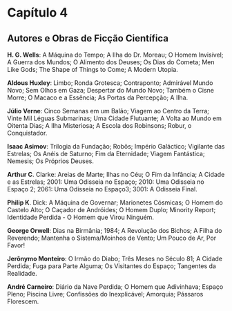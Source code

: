 # Capítulo 4

## Autores e Obras de Ficção Científica

**H. G. Wells**: A Máquina do Tempo; A Ilha do Dr. Moreau; O Homem Invisível; A Guerra dos Mundos; O Alimento dos Deuses; Os Dias do Cometa; Men Like Gods; The Shape of Things to Come; A Modern Utopia.  

**Aldous Huxley**: Limbo; Ronda Grotesca; Contraponto; Admirável Mundo Novo; Sem Olhos em Gaza; Despertar do Mundo Novo; Também o Cisne Morre; O Macaco e a Essência; As Portas da Percepção; A Ilha.

**Júlio Verne**: Cinco Semanas em um Balão; Viagem ao Centro da Terra; Vinte Mil Léguas Submarinas; Uma Cidade Flutuante; A Volta ao Mundo em Oitenta Dias; A Ilha Misteriosa; A Escola dos Robinsons; Robur, o Conquistador.

**Isaac Asimov**: Trilogia da Fundação; Robôs; Império Galáctico; Vigilante das Estrelas; Os Anéis de Saturno; Fim da Eternidade; Viagem Fantástica; Nemesis; Os Próprios Deuses.

**Arthur C**. Clarke: Areias de Marte; Ilhas no Céu; O Fim da Infância; A Cidade e as Estrelas; 2001: Uma Odisseia no Espaço; 2010: Uma Odisseia no Espaço 2; 2061: Uma Odisseia no Espaço3; 3001: A Odisseia Final.

**Philip K**. Dick: A Máquina de Governar; Marionetes Cósmicas; O Homem do Castelo Alto; O Caçador de Andróides; O Homem Duplo; Minority Report; Identidade Perdida - O Homem que Virou Ninguém.

**George Orwell**: Dias na Birmânia; 1984; A Revolução dos Bichos; A Filha do Reverendo; Mantenha o Sistema/Moinhos de Vento; Um Pouco de Ar, Por Favor!

**Jerônymo Monteiro**: O Irmão do Diabo; Três Meses no Século 81; A Cidade Perdida; Fuga para Parte Alguma; Os Visitantes do Espaço; Tangentes da Realidade.

**André Carneiro**: Diário da Nave Perdida; O Homem que Adivinhava; Espaço Pleno; Piscina Livre; Confissões do Inexplicável; Amorquia; Pássaros Florescem.
